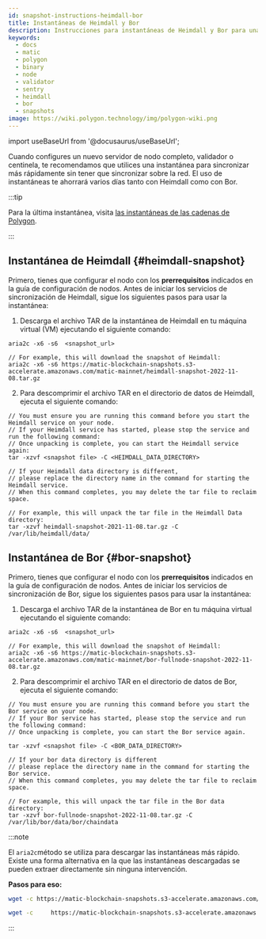 ```yaml
---
id: snapshot-instructions-heimdall-bor
title: Instantáneas de Heimdall y Bor
description: Instrucciones para instantáneas de Heimdall y Bor para una sincronización más rápida
keywords:
  - docs
  - matic
  - polygon
  - binary
  - node
  - validator
  - sentry
  - heimdall
  - bor
  - snapshots
image: https://wiki.polygon.technology/img/polygon-wiki.png
---
```


import useBaseUrl from '@docusaurus/useBaseUrl';

Cuando configures un nuevo servidor de nodo completo, validador o centinela, te recomendamos que utilices una instantánea para sincronizar más rápidamente sin tener que sincronizar sobre la red. El uso de instantáneas te ahorrará varios días tanto con Heimdall como con Bor.

:::tip

Para la última instantánea, visita [<ins>las instantáneas de las cadenas de Polygon</ins>](https://snapshot.polygon.technology/).

:::

## Instantánea de Heimdall {#heimdall-snapshot}

Primero, tienes que configurar el nodo con los **prerrequisitos** indicados en la guía de configuración de nodos. Antes de iniciar los servicios de sincronización de Heimdall, sigue los siguientes pasos para usar la instantánea:

1. Descarga el archivo TAR de la instantánea de Heimdall en tu máquina virtual (VM) ejecutando el siguiente comando:

```
aria2c -x6 -s6  <snapshot_url>

// For example, this will download the snapshot of Heimdall:
aria2c -x6 -s6 https://matic-blockchain-snapshots.s3-accelerate.amazonaws.com/matic-mainnet/heimdall-snapshot-2022-11-08.tar.gz
```

2. Para descomprimir el archivo TAR en el directorio de datos de Heimdall, ejecuta el siguiente comando:
```
// You must ensure you are running this command before you start the Heimdall service on your node.
// If your Heimdall service has started, please stop the service and run the following command:
// Once unpacking is complete, you can start the Heimdall service again:
tar -xzvf <snapshot file> -C <HEIMDALL_DATA_DIRECTORY>

// If your Heimdall data directory is different,
// please replace the directory name in the command for starting the Heimdall service.
// When this command completes, you may delete the tar file to reclaim space.

// For example, this will unpack the tar file in the Heimdall Data directory:
tar -xzvf heimdall-snapshot-2021-11-08.tar.gz -C /var/lib/heimdall/data/
```

## Instantánea de Bor {#bor-snapshot}

Primero, tienes que configurar el nodo con los **prerrequisitos** indicados en la guía de configuración de nodos. Antes de iniciar los servicios de sincronización de Bor, sigue los siguientes pasos para usar la instantánea:

1. Descarga el archivo TAR de la instantánea de Bor en tu máquina virtual ejecutando el siguiente comando:
```
aria2c -x6 -s6  <snapshot_url>

// For example, this will download the snapshot of Heimdall:
aria2c -x6 -s6 https://matic-blockchain-snapshots.s3-accelerate.amazonaws.com/matic-mainnet/bor-fullnode-snapshot-2022-11-08.tar.gz
```

2. Para descomprimir el archivo TAR en el directorio de datos de Bor, ejecuta el siguiente comando:

```
// You must ensure you are running this command before you start the Bor service on your node.
// If your Bor service has started, please stop the service and run the following command:
// Once unpacking is complete, you can start the Bor service again.

tar -xzvf <snapshot file> -C <BOR_DATA_DIRECTORY>

// If your bor data directory is different
// please replace the directory name in the command for starting the Bor service.
// When this command completes, you may delete the tar file to reclaim space.

// For example, this will unpack the tar file in the Bor data directory:
tar -xzvf bor-fullnode-snapshot-2022-11-08.tar.gz -C /var/lib/bor/data/bor/chaindata
```

:::note

El `aria2c`método se utiliza para descargar las instantáneas más rápido. Existe una forma alternativa en la que las instantáneas descargadas se pueden extraer directamente sin ninguna intervención.

**Pasos para eso:**


```bash title="For Heimdall"
wget -c https://matic-blockchain-snapshots.s3-accelerate.amazonaws.com/matic-mainnet/heimdall-snapshot-2022-11-30.tar.gz -O - | tar -xzf - -C ~/.heimdalld/data/
```

```bash title="For Bor"
wget -c     https://matic-blockchain-snapshots.s3-accelerate.amazonaws.com/matic-mainnet/bor-fullnode-snapshot-2022-11-21.tar.gz  -O - | tar -xzf - -C ~/.bor/data/bor/chaindata
```
:::